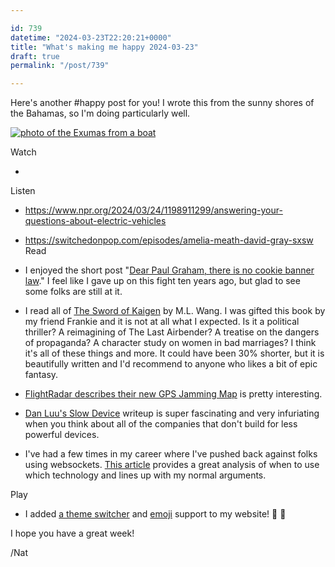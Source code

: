 ```yaml
---

id: 739
datetime: "2024-03-23T22:20:21+0000"
title: "What's making me happy 2024-03-23"
draft: true
permalink: "/post/739"

---
```


Here's another #happy post for you! I wrote this from the sunny shores of the Bahamas, so I'm doing particularly well.

[![photo of the Exumas from a boat](https://icco.imgix.net/photos/2024/ede4dea7-36ea-4aea-bec2-f56049b56a0d.jpeg?auto=format%2Ccompress)](https://icco.imgix.net/photos/2024/ede4dea7-36ea-4aea-bec2-f56049b56a0d.jpeg?auto=format%2Ccompress)


Watch

 -  

Listen

 -  https://www.npr.org/2024/03/24/1198911299/answering-your-questions-about-electric-vehicles
- https://switchedonpop.com/episodes/amelia-meath-david-gray-sxsw
Read

 - I enjoyed the short post "[Dear Paul Graham, there is no cookie banner law](https://www.amazingcto.com/cookie-banners-are-not-needed/)." I feel like I gave up on this fight ten years ago, but glad to see some folks are still at it.
 - I read all of [The Sword of Kaigen](https://www.goodreads.com/en/book/show/41886271) by M.L. Wang. I was gifted this book by my friend Frankie and it is not at all what I expected. Is it a political thriller? A reimagining of The Last Airbender? A treatise on the dangers of propaganda? A character study on women in bad marriages? I think it's all of these things and more. It could have been 30% shorter, but it is beautifully written and I'd recommend to anyone who likes a bit of epic fantasy.
 - [FlightRadar describes their new GPS Jamming Map](https://www.flightradar24.com/blog/gps-jamming-map/) is pretty interesting.
 - [Dan Luu's Slow Device](https://danluu.com/slow-device/) writeup is super fascinating and very infuriating when you think about all of the companies that don't build for less powerful devices.
 - I've had a few times in my career where I've pushed back against folks using websockets. [This article](https://rxdb.info/articles/websockets-sse-polling-webrtc-webtransport.html) provides a great analysis of when to use which technology and lines up with my normal arguments.

Play

 -  I added [a theme switcher](https://github.com/icco/writing/pull/476) and [emoji](https://github.com/icco/writing/pull/582) support to my website! :tada: :rocket:






I hope you have a great week!

/Nat
